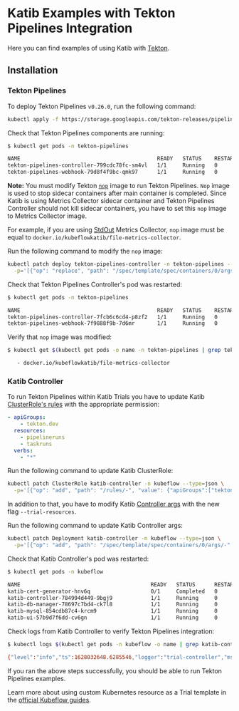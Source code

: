 # Katib Examples with Tekton Pipelines Integration

Here you can find examples of using Katib with [Tekton](https://github.com/tektoncd/pipeline).

## Installation

### Tekton Pipelines

To deploy Tekton Pipelines `v0.26.0`, run the following command:

```bash
kubectl apply -f https://storage.googleapis.com/tekton-releases/pipeline/previous/v0.26.0/release.yaml
```

Check that Tekton Pipelines components are running:

```bash
$ kubectl get pods -n tekton-pipelines

NAME                                           READY   STATUS    RESTARTS   AGE
tekton-pipelines-controller-799cdc78fc-sm4vl   1/1     Running   0          50s
tekton-pipelines-webhook-79d8f4f9bc-qmk97      1/1     Running   0          50s
```

**Note:** You must modify Tekton [`nop`](https://github.com/tektoncd/pipeline/tree/master/cmd/nop)
image to run Tekton Pipelines. `Nop` image is used to stop sidecar containers after main container
is completed. Since Katib is using Metrics Collector sidecar container
and Tekton Pipelines Controller should not kill sidecar containers, you have to
set this `nop` image to Metrics Collector image.

For example, if you are using
[StdOut](https://www.kubeflow.org/docs/components/katib/experiment/#metrics-collector) Metrics Collector,
`nop` image must be equal to `docker.io/kubeflowkatib/file-metrics-collector`.

Run the following command to modify the `nop` image:

```bash
kubectl patch deploy tekton-pipelines-controller -n tekton-pipelines --type='json' \
  -p='[{"op": "replace", "path": "/spec/template/spec/containers/0/args/9", "value": "docker.io/kubeflowkatib/file-metrics-collector"}]'
```

Check that Tekton Pipelines Controller's pod was restarted:

```bash
$ kubectl get pods -n tekton-pipelines

NAME                                           READY   STATUS    RESTARTS   AGE
tekton-pipelines-controller-7fcb6c6cd4-p8zf2   1/1     Running   0          2m2s
tekton-pipelines-webhook-7f9888f9b-7d6mr       1/1     Running   0          3m
```

Verify that `nop` image was modified:

```bash
$ kubectl get $(kubectl get pods -o name -n tekton-pipelines | grep tekton-pipelines-controller) -n tekton-pipelines -o yaml | grep katib

   - docker.io/kubeflowkatib/file-metrics-collector
```

### Katib Controller

To run Tekton Pipelines within Katib Trials you have to update Katib
[ClusterRole's rules](https://github.com/kubeflow/katib/blob/master/manifests/v1beta1/components/controller/rbac.yaml#L5)
with the appropriate permission:

```yaml
- apiGroups:
    - tekton.dev
  resources:
    - pipelineruns
    - taskruns
  verbs:
    - "*"
```

Run the following command to update Katib ClusterRole:

```bash
kubectl patch ClusterRole katib-controller -n kubeflow --type=json \
  -p='[{"op": "add", "path": "/rules/-", "value": {"apiGroups":["tekton.dev"],"resources":["pipelineruns", "taskruns"],"verbs":["*"]}}]'
```

In addition to that, you have to modify Katib
[Controller args](https://github.com/kubeflow/katib/blob/master/manifests/v1beta1/components/controller/controller.yaml#L27)
with the new flag `--trial-resources`.

Run the following command to update Katib Controller args:

```bash
kubectl patch Deployment katib-controller -n kubeflow --type=json \
  -p='[{"op": "add", "path": "/spec/template/spec/containers/0/args/-", "value": "--trial-resources=PipelineRun.v1beta1.tekton.dev"}]'
```

Check that Katib Controller's pod was restarted:

```bash
$ kubectl get pods -n kubeflow

NAME                                         READY   STATUS      RESTARTS   AGE
katib-cert-generator-hnv6q                   0/1     Completed   0          6m12s
katib-controller-784994d449-9bgj9            1/1     Running     0          28s
katib-db-manager-78697c7bd4-ck7l8            1/1     Running     0          6m13s
katib-mysql-854cdb87c4-krcm9                 1/1     Running     0          6m13s
katib-ui-57b9d7f6dd-cv6gn                    1/1     Running     0          6m13s
```

Check logs from Katib Controller to verify Tekton Pipelines integration:

```bash
$ kubectl logs $(kubectl get pods -n kubeflow -o name | grep katib-controller) -n kubeflow | grep '"CRD Kind":"PipelineRun"'

{"level":"info","ts":1628032648.6285546,"logger":"trial-controller","msg":"Job watch added successfully","CRD Group":"tekton.dev","CRD Version":"v1beta1","CRD Kind":"PipelineRun"}
```

If you ran the above steps successfully, you should be able to run Tekton Pipelines examples.

Learn more about using custom Kubernetes resource as a Trial template in the
[official Kubeflow guides](https://www.kubeflow.org/docs/components/katib/trial-template/#use-custom-kubernetes-resource-as-a-trial-template).
